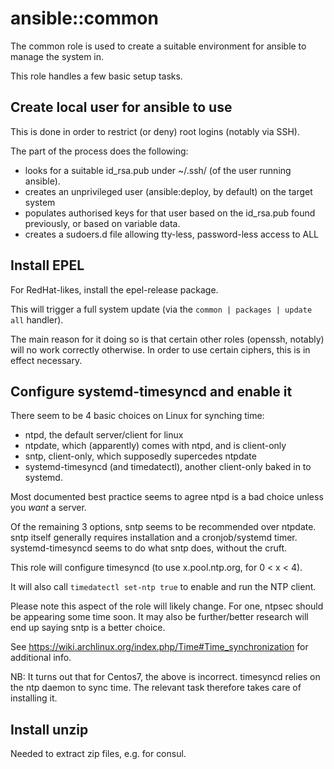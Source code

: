 ansible::common
================

The common role is used to create a suitable environment for ansible to manage the system in.

This role handles a few basic setup tasks.

Create local user for ansible to use
-------------------------------------

This is done in order to restrict (or deny) root logins (notably via SSH).

The part of the process does the following:

* looks for a suitable id_rsa.pub under ~/.ssh/ (of the user running ansible).
* creates an unprivileged user (ansible:deploy, by default) on the target system
* populates authorised keys for that user based on the id_rsa.pub found previously, or based on variable data.
* creates a sudoers.d file allowing tty-less, password-less access to ALL

Install EPEL
-------------

For RedHat-likes, install the epel-release package.

This will trigger a full system update (via the `common | packages | update all` handler).

The main reason for it doing so is that certain other roles (openssh, notably) will no work correctly otherwise.
In order to use certain ciphers, this is in effect necessary.

Configure systemd-timesyncd and enable it
------------------------------------------

There seem to be 4 basic choices on Linux for synching time:

* ntpd, the default server/client for linux
* ntpdate, which (apparently) comes with ntpd, and is client-only
* sntp, client-only, which supposedly supercedes ntpdate
* systemd-timesyncd (and timedatectl), another client-only baked in to systemd.

Most documented best practice seems to agree ntpd is a bad choice unless you _want_ a server.

Of the remaining 3 options, sntp seems to be recommended over ntpdate.
sntp itself generally requires installation and a cronjob/systemd timer.
systemd-timesyncd seems to do what sntp does, without the cruft.

This role will configure timesyncd (to use x.pool.ntp.org, for 0 < x < 4).

It will also call `timedatectl set-ntp true` to enable and run the NTP client.

Please note this aspect of the role will likely change.
For one, ntpsec should be appearing some time soon.
It may also be further/better research will end up saying sntp is a better choice.

See https://wiki.archlinux.org/index.php/Time#Time_synchronization for additional info.


NB: It turns out that for Centos7, the above is incorrect.
timesyncd relies on the ntp daemon to sync time.
The relevant task therefore takes care of installing it.

Install unzip
--------------

Needed to extract zip files, e.g. for consul.

